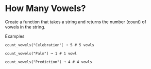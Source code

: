 # How Many Vowels?

Create a function that takes a string and returns the number (count) of vowels in the string.

Examples

```
count_vowels("Celebration") ➞ 5 # 5 vowls

count_vowels("Palm") ➞ 1 # 1 vowl

count_vowels("Prediction") ➞ 4 # 4 vowls
```

